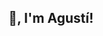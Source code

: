 <h2>👋, I'm Agustí!</h2>

<!--p><em>Software Engineer at <a href="http://www.cleartax.in">ClearTax</a><img src="https://media.giphy.com/media/WUlplcMpOCEmTGBtBW/giphy.gif" width="30"> 
</em></p-->

<!--[![Linkedin: agustibm](https://img.shields.io/badge/-anmol-blue?style=flat-square&logo=Linkedin&logoColor=white&link=https://www.linkedin.com/in/agustibm/)](https://www.linkedin.com/in/agustibm/)->
![GitHub followers](https://img.shields.io/github/followers/7agustibm?label=Follow&style=social)

![](https://visitor-badge.glitch.me/badge?page_id=7agustibm.7agustibm)
<!-- ![Waka Readme](https://github.com/7agustibm/7agustibm/workflows/Waka%20Readme/badge.svg) -->


<!--
**7agustibm/7agustibm** is a ✨ _special_ ✨ repository because its `README.md` (this file) appears on your GitHub profile.

Here are some ideas to get you started:

- 🔭 I’m currently working on ...
- 🌱 I’m currently learning ...
- 👯 I’m looking to collaborate on ...
- 🤔 I’m looking for help with ...
- 💬 Ask me about ...
- 📫 How to reach me: ...
- 😄 Pronouns: ...
- ⚡ Fun fact: ...
-->
